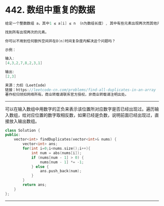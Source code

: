 # 442. 数组中重复的数据

```c++
给定一个整数数组 a，其中1 ≤ a[i] ≤ n （n为数组长度）, 其中有些元素出现两次而其他元素出现一次。

找到所有出现两次的元素。

你可以不用到任何额外空间并在O(n)时间复杂度内解决这个问题吗？

示例：

输入:
[4,3,2,7,8,2,3,1]

输出:
[2,3]

来源：力扣（LeetCode）
链接：https://leetcode-cn.com/problems/find-all-duplicates-in-an-array
著作权归领扣网络所有。商业转载请联系官方授权，非商业转载请注明出处。
```

---

可以在输入数组中用数字的正负来表示该位置所对应数字是否已经出现过。遍历输入数组，给对应位置的数字取相反数，如果已经是负数，说明前面已经出现过，直接放入输出数组。

```c++
class Solution {
public:
    vector<int> findDuplicates(vector<int>& nums) {
        vector<int> ans;
        for(int i=0;i<nums.size();i++){
            int num = abs(nums[i]);
            if (nums[num - 1] > 0) {
                nums[num - 1] *= -1;
            } else {
                ans.push_back(num);
            }
        }
        return ans;
    }
};
```

---



